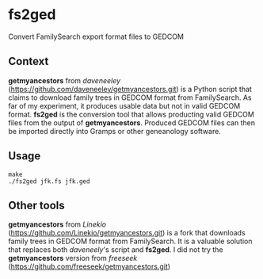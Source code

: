# fs2ged
Convert FamilySearch export format files to GEDCOM

## Context
__getmyancestors__ from *daveneeley* (https://github.com/daveneeley/getmyancestors.git) is a Python script that claims to download family trees in GEDCOM format from FamilySearch. As far of my experiment, it produces usable data but not in valid GEDCOM format. 
__fs2ged__ is the conversion tool that allows producting valid GEDCOM files from the output of __getmyancestors__. Produced GEDCOM files can then be imported directly into Gramps or other geneanology software.

## Usage

    make
    ./fs2ged jfk.fs jfk.ged
 

## Other tools
__getmyancestors__ from *Linekio* (https://github.com/Linekio/getmyancestors.git) is a fork that downloads family trees in GEDCOM format from FamilySearch. It is a valuable solution that replaces both *daveneely*'s script and __fs2ged__.
I did not try the __getmyancestors__ version from *freeseek* (https://github.com/freeseek/getmyancestors.git)


